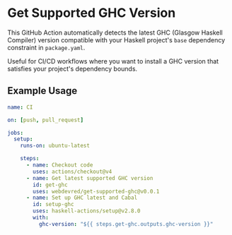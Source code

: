 # Get Supported GHC Version

This GitHub Action automatically detects the latest GHC (Glasgow Haskell Compiler) version compatible with your Haskell project's `base` dependency constraint in `package.yaml`.

Useful for CI/CD workflows where you want to install a GHC version that satisfies your project's dependency bounds.

## Example Usage

```yaml
name: CI

on: [push, pull_request]

jobs:
  setup:
    runs-on: ubuntu-latest

    steps:
      - name: Checkout code
        uses: actions/checkout@v4
      - name: Get latest supported GHC version
        id: get-ghc
        uses: webdevred/get-supported-ghc@v0.0.1
      - name: Set up GHC latest and Cabal
        id: setup-ghc
        uses: haskell-actions/setup@v2.8.0
        with:
          ghc-version: "${{ steps.get-ghc.outputs.ghc-version }}"
```
